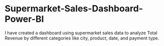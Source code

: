 # Supermarket-Sales-Dashboard-Power-BI
I have created a dashboard using supermarket sales data to analyze Total Revenue by different categories like city, product, date, and payment type.
